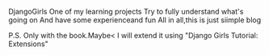 DjangoGirls
One of my learning projects
Try to fully understand what's going on 
And have some experienceand fun
All in all,this is just siimple blog


P.S. 
Only with the book.Maybe< I will extend it using "Django Girls Tutorial: Extensions"
